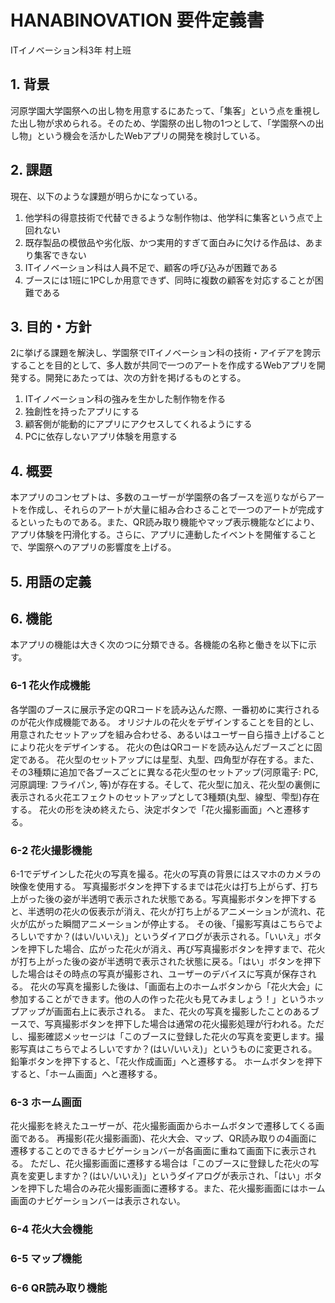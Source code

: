 # HANABINOVATION 要件定義書
ITイノベーション科3年 村上班
## 1. 背景
河原学園大学園祭への出し物を用意するにあたって、「集客」という点を重視した出し物が求められる。そのため、学園祭の出し物の1つとして、「学園祭への出し物」という機会を活かしたWebアプリの開発を検討している。

## 2. 課題
現在、以下のような課題が明らかになっている。
1. 他学科の得意技術で代替できるような制作物は、他学科に集客という点で上回れない
2. 既存製品の模倣品や劣化版、かつ実用的すぎて面白みに欠ける作品は、あまり集客できない
3. ITイノベーション科は人員不足で、顧客の呼び込みが困難である
4. ブースには1班に1PCしか用意できず、同時に複数の顧客を対応することが困難である

## 3. 目的・方針
2に挙げる課題を解決し、学園祭でITイノベーション科の技術・アイデアを誇示することを目的として、多人数が共同で一つのアートを作成するWebアプリを開発する。開発にあたっては、次の方針を掲げるものとする。

1. ITイノベーション科の強みを生かした制作物を作る
2. 独創性を持ったアプリにする
3. 顧客側が能動的にアプリにアクセスしてくれるようにする
4. PCに依存しないアプリ体験を用意する

## 4. 概要
本アプリのコンセプトは、多数のユーザーが学園祭の各ブースを巡りながらアートを作成し、それらのアートが大量に組み合わさることで一つのアートが完成するといったものである。また、QR読み取り機能やマップ表示機能などにより、アプリ体験を円滑化する。さらに、アプリに連動したイベントを開催することで、学園祭へのアプリの影響度を上げる。

## 5. 用語の定義

## 6. 機能
本アプリの機能は大きく次のつに分類できる。各機能の名称と働きを以下に示す。

### 6-1 花火作成機能
各学園のブースに展示予定のQRコードを読み込んだ際、一番初めに実行されるのが花火作成機能である。
オリジナルの花火をデザインすることを目的とし、用意されたセットアップを組み合わせる、あるいはユーザー自ら描き上げることにより花火をデザインする。
花火の色はQRコードを読み込んだブースごとに固定である。
花火型のセットアップには星型、丸型、四角型が存在する。また、その3種類に追加で各ブースごとに異なる花火型のセットアップ(河原電子: PC, 河原調理: フライパン, 等)が存在する。そして、花火型に加え、花火型の裏側に表示される火花エフェクトのセットアップとして3種類(丸型、線型、雫型)存在する。
花火の形を決め終えたら、決定ボタンで「花火撮影画面」へと遷移する。

### 6-2 花火撮影機能
6-1でデザインした花火の写真を撮る。花火の写真の背景にはスマホのカメラの映像を使用する。
写真撮影ボタンを押下するまでは花火は打ち上がらず、打ち上がった後の姿が半透明で表示された状態である。写真撮影ボタンを押下すると、半透明の花火の仮表示が消え、花火が打ち上がるアニメーションが流れ、花火が広がった瞬間アニメーションが停止する。
その後、「撮影写真はこちらでよろしいですか？(はい/いいえ)」というダイアログが表示される。「いいえ」ボタンを押下した場合、広がった花火が消え、再び写真撮影ボタンを押すまで、花火が打ち上がった後の姿が半透明で表示された状態に戻る。「はい」ボタンを押下した場合はその時点の写真が撮影され、ユーザーのデバイスに写真が保存される。
花火の写真を撮影した後は、「画面右上のホームボタンから「花火大会」に参加することができます。他の人の作った花火も見てみましょう！」というホップアップが画面右上に表示される。
また、花火の写真を撮影したことのあるブースで、写真撮影ボタンを押下した場合は通常の花火撮影処理が行われる。ただし、撮影確認メッセージは「このブースに登録した花火の写真を変更します。撮影写真はこちらでよろしいですか？(はい/いいえ)」というものに変更される。
鉛筆ボタンを押下すると、「花火作成画面」へと遷移する。
ホームボタンを押下すると、「ホーム画面」へと遷移する。

### 6-3 ホーム画面
花火撮影を終えたユーザーが、花火撮影画面からホームボタンで遷移してくる画面である。
再撮影(花火撮影画面)、花火大会、マップ、QR読み取りの4画面に遷移することのできるナビゲーションバーが各画面に重ねて画面下に表示される。
ただし、花火撮影画面に遷移する場合は「このブースに登録した花火の写真を変更しますか？(はい/いいえ)」というダイアログが表示され、「はい」ボタンを押下した場合のみ花火撮影画面に遷移する。また、花火撮影画面にはホーム画面のナビゲーションバーは表示されない。

### 6-4 花火大会機能

### 6-5 マップ機能

### 6-6 QR読み取り機能
